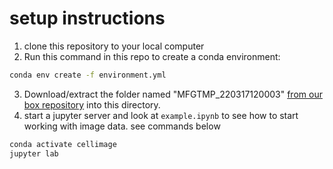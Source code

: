# setup instructions

1. clone this repository to your local computer
2. Run this command in this repo to create a conda environment: 
```bash
conda env create -f environment.yml
```
3. Download/extract the folder named "MFGTMP_220317120003" [from our box repository](https://cmu.app.box.com/s/o2u74mfgmo86yozx4sn1out3knrvp6eh/folder/158881233054) into this directory.
4. start a jupyter server and look at `example.ipynb` to see how to start working with image data. see commands below

```bash
conda activate cellimage
jupyter lab
```